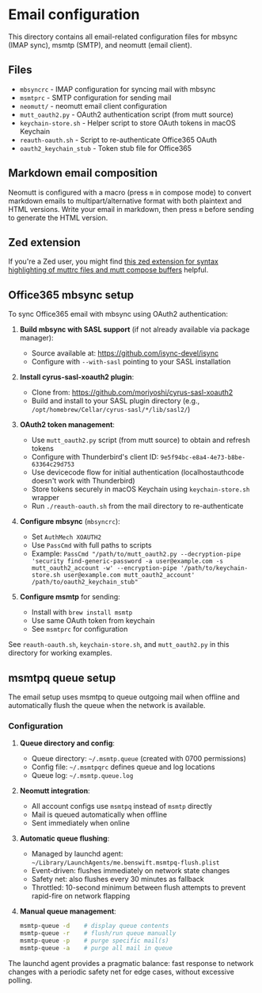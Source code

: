 # Email configuration

This directory contains all email-related configuration files for mbsync (IMAP
sync), msmtp (SMTP), and neomutt (email client).

## Files

- `mbsyncrc` - IMAP configuration for syncing mail with mbsync
- `msmtprc` - SMTP configuration for sending mail
- `neomutt/` - neomutt email client configuration
- `mutt_oauth2.py` - OAuth2 authentication script (from mutt source)
- `keychain-store.sh` - Helper script to store OAuth tokens in macOS Keychain
- `reauth-oauth.sh` - Script to re-authenticate Office365 OAuth
- `oauth2_keychain_stub` - Token stub file for Office365

## Markdown email composition

Neomutt is configured with a macro (press `m` in compose mode) to convert
markdown emails to multipart/alternative format with both plaintext and HTML
versions. Write your email in markdown, then press `m` before sending to
generate the HTML version.

## Zed extension

If you're a Zed user, you might find
[this zed extension for syntax highlighting of muttrc files and mutt compose buffers](https://github.com/benswift/zed-mutt)
helpful.

## Office365 mbsync setup

To sync Office365 email with mbsync using OAuth2 authentication:

1. **Build mbsync with SASL support** (if not already available via package
   manager):

   - Source available at: https://github.com/isync-devel/isync
   - Configure with `--with-sasl` pointing to your SASL installation

2. **Install cyrus-sasl-xoauth2 plugin**:

   - Clone from: https://github.com/moriyoshi/cyrus-sasl-xoauth2
   - Build and install to your SASL plugin directory (e.g.,
     `/opt/homebrew/Cellar/cyrus-sasl/*/lib/sasl2/`)

3. **OAuth2 token management**:

   - Use `mutt_oauth2.py` script (from mutt source) to obtain and refresh tokens
   - Configure with Thunderbird's client ID:
     `9e5f94bc-e8a4-4e73-b8be-63364c29d753`
   - Use devicecode flow for initial authentication (localhostauthcode doesn't
     work with Thunderbird)
   - Store tokens securely in macOS Keychain using `keychain-store.sh` wrapper
   - Run `./reauth-oauth.sh` from the mail directory to re-authenticate

4. **Configure mbsync** (`mbsyncrc`):

   - Set `AuthMech XOAUTH2`
   - Use `PassCmd` with full paths to scripts
   - Example:
     `PassCmd "/path/to/mutt_oauth2.py --decryption-pipe 'security find-generic-password -a user@example.com -s mutt_oauth2_account -w' --encryption-pipe '/path/to/keychain-store.sh user@example.com mutt_oauth2_account' /path/to/oauth2_keychain_stub"`

5. **Configure msmtp** for sending:
   - Install with `brew install msmtp`
   - Use same OAuth token from keychain
   - See `msmtprc` for configuration

See `reauth-oauth.sh`, `keychain-store.sh`, and `mutt_oauth2.py` in this
directory for working examples.

## msmtpq queue setup

The email setup uses msmtpq to queue outgoing mail when offline and
automatically flush the queue when the network is available.

### Configuration

1. **Queue directory and config**:

   - Queue directory: `~/.msmtp.queue` (created with 0700 permissions)
   - Config file: `~/.msmtpqrc` defines queue and log locations
   - Queue log: `~/.msmtp.queue.log`

2. **Neomutt integration**:

   - All account configs use `msmtpq` instead of `msmtp` directly
   - Mail is queued automatically when offline
   - Sent immediately when online

3. **Automatic queue flushing**:

   - Managed by launchd agent:
     `~/Library/LaunchAgents/me.benswift.msmtpq-flush.plist`
   - Event-driven: flushes immediately on network state changes
   - Safety net: also flushes every 30 minutes as fallback
   - Throttled: 10-second minimum between flush attempts to prevent rapid-fire
     on network flapping

4. **Manual queue management**:
   ```bash
   msmtp-queue -d    # display queue contents
   msmtp-queue -r    # flush/run queue manually
   msmtp-queue -p    # purge specific mail(s)
   msmtp-queue -a    # purge all mail in queue
   ```

The launchd agent provides a pragmatic balance: fast response to network changes
with a periodic safety net for edge cases, without excessive polling.
